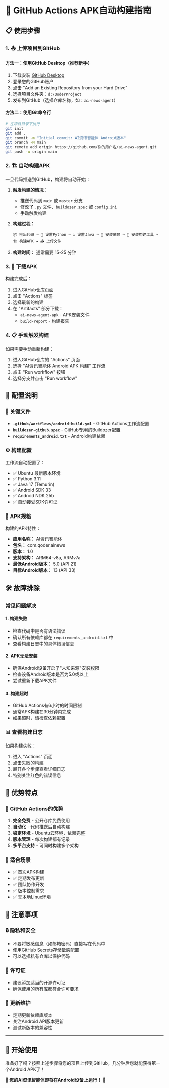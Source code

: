 # 🚀 GitHub Actions APK自动构建指南

## 📋 使用步骤

### 1. 📤 上传项目到GitHub

#### 方法一：使用GitHub Desktop（推荐新手）
1. 下载安装 [GitHub Desktop](https://desktop.github.com/)
2. 登录您的GitHub账户
3. 点击 "Add an Existing Repository from your Hard Drive"
4. 选择项目文件夹：`d:\QoderProject`
5. 发布到GitHub（选择仓库名称，如：`ai-news-agent`）

#### 方法二：使用Git命令行
```bash
# 在项目目录下执行
git init
git add .
git commit -m "Initial commit: AI资讯智能体 Android版本"
git branch -M main
git remote add origin https://github.com/你的用户名/ai-news-agent.git
git push -u origin main
```

### 2. 🏗️ 自动构建APK

一旦代码推送到GitHub，构建将自动开始：

1. **触发构建的情况：**
   - 推送代码到 `main` 或 `master` 分支
   - 修改了 `.py` 文件、`buildozer.spec` 或 `config.ini`
   - 手动触发构建

2. **构建过程：**
   ```
   📦 检出代码 → 🐍 设置Python → ☕ 设置Java → 🔧 安装依赖 → 📱 安装构建工具 → 🏗️ 构建APK → 📤 上传文件
   ```

3. **构建时间：** 通常需要 15-25 分钟

### 3. 📱 下载APK

构建完成后：

1. 进入GitHub仓库页面
2. 点击 "Actions" 标签
3. 选择最新的构建
4. 在 "Artifacts" 部分下载：
   - `ai-news-agent-apk` - APK安装文件
   - `build-report` - 构建报告

### 4. 📋 手动触发构建

如果需要手动重新构建：

1. 进入GitHub仓库的 "Actions" 页面
2. 选择 "AI资讯智能体 Android APK 构建" 工作流
3. 点击 "Run workflow" 按钮
4. 选择分支并点击 "Run workflow"

## 🔧 配置说明

### 📁 关键文件

- **`.github/workflows/android-build.yml`** - GitHub Actions工作流配置
- **`buildozer-github.spec`** - GitHub专用的Buildozer配置
- **`requirements_android.txt`** - Android构建依赖

### ⚙️ 构建配置

工作流自动配置了：
- ✅ Ubuntu 最新版本环境
- ✅ Python 3.11
- ✅ Java 17 (Temurin)
- ✅ Android SDK 33
- ✅ Android NDK 25b
- ✅ 自动接受SDK许可证

### 📱 APK规格

构建的APK特性：
- **应用名称：** AI资讯智能体
- **包名：** com.qoder.ainews
- **版本：** 1.0
- **支持架构：** ARM64-v8a, ARMv7a
- **最低Android版本：** 5.0 (API 21)
- **目标Android版本：** 13 (API 33)

## 🛠️ 故障排除

### 常见问题解决

#### 1. 构建失败
- 检查代码中是否有语法错误
- 确认所有依赖库都在 `requirements_android.txt` 中
- 查看构建日志中的具体错误信息

#### 2. APK无法安装
- 确保Android设备开启了"未知来源"安装权限
- 检查设备Android版本是否为5.0或以上
- 尝试重新下载APK文件

#### 3. 构建超时
- GitHub Actions有6小时的时间限制
- 通常APK构建在30分钟内完成
- 如果超时，请检查依赖配置

### 📊 查看构建日志

如果构建失败：
1. 进入 "Actions" 页面
2. 点击失败的构建
3. 展开各个步骤查看详细日志
4. 特别关注红色的错误信息

## 🎯 优势特点

### 🌟 GitHub Actions的优势

1. **完全免费** - 公开仓库免费使用
2. **自动化** - 代码推送后自动构建
3. **稳定环境** - Ubuntu云环境，依赖完整
4. **版本管理** - 每次构建都有记录
5. **多平台支持** - 可同时构建多个架构

### 🚀 适合场景

- ✅ 首次APK构建
- ✅ 定期发布更新
- ✅ 团队协作开发
- ✅ 版本控制需求
- ✅ 无本地Linux环境

## 📝 注意事项

### 🔒 隐私和安全

- 不要将敏感信息（如邮箱密码）直接写在代码中
- 使用GitHub Secrets存储敏感配置
- 可以选择私有仓库以保护代码

### 📄 许可证

- 建议添加适当的开源许可证
- 确保使用的所有库都符合许可要求

### 🔄 更新维护

- 定期更新依赖库版本
- 关注Android API版本更新
- 测试新版本的兼容性

---

## 🎉 开始使用

准备好了吗？按照上述步骤将您的项目上传到GitHub，几分钟后您就能获得第一个Android APK了！

**📱 您的AI资讯智能体即将在Android设备上运行！** 🚀